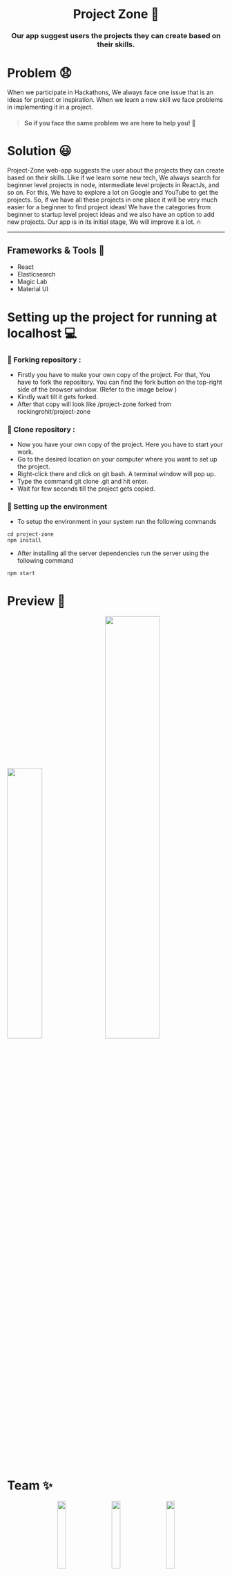 <center> <h1> Project Zone 🚀 </h1> </center>
<center> <h3> Our app suggest users the projects they can create based on their skills. </h3> </center>

# Problem 😧
When we participate in Hackathons, We always face one issue that is an ideas for project or inspiration. When we learn a new skill we face problems in implementing it in a project. 

 >  #### So if you face the same problem we are here to help you! 🤩

 # Solution 😃

Project-Zone web-app suggests the user about the projects they can create based on their skills. Like if we learn some new tech, We always search for beginner level projects in node, intermediate level projects in ReactJs, and so on. For this, We have to explore a lot on Google and YouTube to get the projects. So, if we have all these projects in one place it will be very much easier for a beginner to find project ideas!
We have the categories from beginner to startup level project ideas and we also have an option to add new projects.
Our app is in its initial stage, We will improve it a lot. 🔥
<hr>

## Frameworks & Tools 🧰
- React
- Elasticsearch 
- Magic Lab
- Material UI

# Setting up the project for running at localhost 💻

### 🚩 Forking repository :
- Firstly you have to make your own copy of the project. For that, You have to fork the repository. You can find the fork button on the top-right side of the browser window. (Refer to the image below )
- Kindly wait till it gets forked.
- After that copy will look like <your-user-name>/project-zone forked from rockingrohit/project-zone
 
### 🚩 Clone repository :
- Now you have your own copy of the project. Here you have to start your work.
- Go to the desired location on your computer where you want to set up the project.
- Right-click there and click on git bash. A terminal window will pop up.
- Type the command git clone <your-fork-url>.git and hit enter.
- Wait for few seconds till the project gets copied.
 
### 🚩 Setting up the environment
- To setup the environment in your system run the following commands
```
cd project-zone
npm install
```

- After installing all the server dependencies run the server using the following command

```
npm start
```

# Preview 👀

<p>
 <img src="Project_Img/Demo1_ProjectZone.png" width=40% />&ensp;&ensp;&ensp;
  <img src="Project_Img/Demo3_ProjectZone.png" width=50% />&ensp;&ensp;&ensp;

</p>

 
# Team ✨

<p align="center">
<img width=20% src= "https://avatars.githubusercontent.com/u/40729749?v=4" />&ensp;&ensp;&ensp;
<img width=20% src="https://avatars.githubusercontent.com/u/55912091?v=4">&ensp;&ensp;&ensp;
<img width=20% src="https://avatars.githubusercontent.com/u/44832446?v=4">
</p>

<p>&ensp;&ensp;&ensp;&ensp;&ensp;&ensp;&ensp;&ensp;&ensp;&ensp;&ensp;&ensp;&ensp;&ensp;&ensp;&ensp;&ensp;&ensp;&ensp;&ensp;
<a href="https://github.com/rockingrohit9639">
 <b>Rohit Kumar Saini</b></a>&ensp;&ensp;&ensp;&ensp;&ensp;&ensp;&ensp;&ensp;&ensp;&ensp;&ensp;
<a href="https://github.com/Priyanshu-official">
 <b>Priyanshu</b></h5></a>&ensp;&ensp;&ensp;&ensp;&ensp;&ensp;&ensp;&ensp;&ensp;&ensp;&ensp;&ensp;&ensp;&ensp;
<a href="https://github.com/raibove"><b>Shweta</b></h5></a>
</p>

## Contributors
### Credits goes to these people:✨

<table>
<tr>
<td>
<a href="https://github.com/rockingrohit9639/project-zone/graphs/contributors">
  <img src="https://contrib.rocks/image?repo=rockingrohit9639/project-zone" />
</a>
</td>
</tr>
</table>
